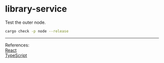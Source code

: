 # library-service

Test the outer node.
```bash
cargo check -p node --release
```

<hr>

References:<br/>
[React](https://reactjs.org/)<br>
[TypeScript](https://www.typescriptlang.org/docs/handbook/react.html)<br>
